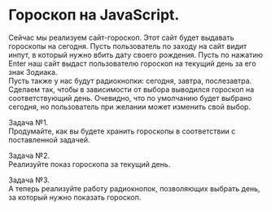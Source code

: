 # Гороскоп на JavaScript.  
  
Сейчас мы реализуем сайт-гороскоп. Этот сайт будет выдавать гороскопы на сегодня. Пусть пользователь по заходу на сайт видит инпут, в который нужно вбить дату своего рождения. Пусть по нажатию Enter наш сайт выдаст пользователю гороскоп на текущий день за его знак Зодиака.  
Пусть также у нас будут радиокнопки: сегодня, завтра, послезавтра. Сделаем так, чтобы в зависимости от выбора выводился гороскоп на соответствующий день. Очевидно, что по умолчанию будет выбрано сегодня, но пользователь при желании может изменить свой выбор.  
  
Задача №1.  
Продумайте, как вы будете хранить гороскопы в соответствии с поставленной задачей.  
  
Задача №2.  
Реализуйте показ гороскопа за текущий день.  
  
Задача №3.  
А теперь реализуйте работу радиокнопок, позволяющих выбрать день, за который нужно показать гороскоп.